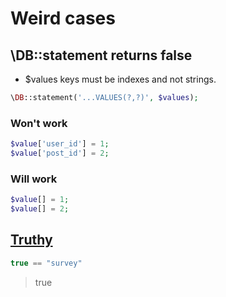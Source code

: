 # Weird cases

## \DB::statement returns false

* $values keys must be indexes and not strings.

```php
\DB::statement('...VALUES(?,?)', $values);
```

### Won't work

```php
$value['user_id'] = 1;
$value['post_id'] = 2;
```

### Will work

```php
$value[] = 1;
$value[] = 2;
```

## [Truthy](./Truthy.md)

```php
true == "survey"
```
> true